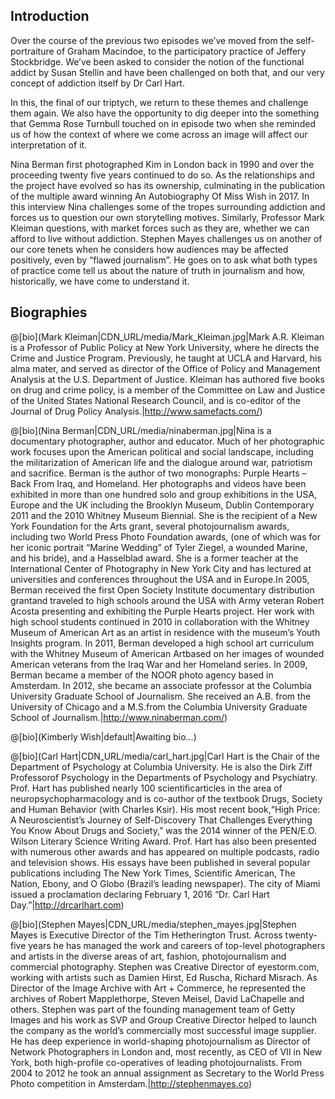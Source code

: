 ## Introduction

Over the course of the previous two episodes we’ve moved from the self-portraiture of Graham Macindoe, to the participatory practice of Jeffery Stockbridge. We’ve been asked to consider the notion of the functional addict by Susan Stellin and have been challenged on both that, and our very concept of addiction itself by Dr Carl Hart.
 
In this, the final of our triptych, we return to these themes and challenge them again. We also have the opportunity to dig deeper into the something that Gemma Rose Turnbull touched on in episode two when she reminded us of how the context of where we come across an image will affect our interpretation of it.
 
Nina Berman first photographed Kim in London back in 1990 and over the proceeding twenty five years continued to do so. As the relationships and the project have evolved so has its ownership, culminating in the publication of the multiple award winning An Autobiography Of Miss Wish in 2017. In this interview Nina challenges some of the tropes surrounding addiction and forces us to question our own storytelling motives. Similarly, Professor Mark Kleiman questions, with market forces such as they are, whether we can afford to live without addiction.  Stephen Mayes challenges us on another of our core tenets when he considers how audiences may be affected positively, even by “flawed journalism”. He goes on to ask what both types of practice come tell us about the nature of truth in journalism and how, historically, we have come to understand it.

## Biographies

@[bio](Mark Kleiman|CDN_URL/media/Mark_Kleiman.jpg|Mark A.R. Kleiman is a Professor of Public Policy at New York University, where he directs the Crime and Justice Program. Previously, he taught at UCLA and Harvard, his alma mater, and served as director of the Office of Policy and Management Analysis at the U.S. Department of Justice. Kleiman has authored five books on drug and crime policy, is a member of the Committee on Law and Justice of the United States National Research Council, and is co-editor of the Journal of Drug Policy Analysis.|http://www.samefacts.com/)

@[bio](Nina Berman|CDN_URL/media/ninaberman.jpg|Nina is a documentary photographer, author and educator. Much of her photographic work focuses upon the American political and social landscape, including the militarization of American life and the dialogue around war, patriotism and sacrifice. Berman is the author of two monographs: Purple Hearts – Back From Iraq, and Homeland. Her photographs and videos have been exhibited in more than one hundred solo and group exhibitions in the USA, Europe and the UK including the Brooklyn Museum, Dublin Contemporary 2011 and the 2010 Whitney Museum Biennial. She is the recipient of a New York Foundation for the Arts grant, several photojournalism awards, including two World Press Photo Foundation awards, (one of which was for her iconic portrait “Marine Wedding” of Tyler Ziegel, a wounded Marine, and his bride), and a Hasselblad award. She is a former teacher at the International Center of Photography in New York City and has lectured at universities and conferences throughout the USA and in Europe.In 2005, Berman received the first Open Society Institute documentary distribution grantand traveled to high schools around the USA with Army veteran Robert Acosta presenting and exhibiting the Purple Hearts project. Her work with high school students continued in 2010 in collaboration with the Whitney Museum of American Art as an artist in residence with the museum’s Youth Insights program. In 2011, Berman developed a high school art curriculum with the Whitney Museum of American Artbased on her images of wounded American veterans from the Iraq War and her Homeland series. In 2009, Berman became a member of the NOOR photo agency based in Amsterdam. In 2012, she became an associate professor at the Columbia University Graduate School of Journalism. She received an A.B. from the University of Chicago and a M.S.from the Columbia University Graduate School of Journalism.|http://www.ninaberman.com/)

@[bio](Kimberly Wish|default|Awaiting bio...)

@[bio](Carl Hart|CDN_URL/media/carl_hart.jpg|Carl Hart is the Chair of the Department of Psychology at Columbia University. He is also the Dirk Ziff Professorof Psychology in the Departments of Psychology and Psychiatry. Prof. Hart has published nearly 100 scientificarticles in the area of neuropsychopharmacology and is co-author of the textbook Drugs, Society and Human Behavior (with Charles Ksir). His most recent book,“High Price: A Neuroscientist’s Journey of Self-Discovery That Challenges Everything You Know About Drugs and Society,” was the 2014 winner of the PEN/E.O. Wilson Literary Science Writing Award. Prof. Hart has also been presented with numerous other awards and has appeared on multiple podcasts, radio and television shows. His essays have been published in several popular publications including The New York Times, Scientific American, The Nation, Ebony, and O Globo (Brazil’s leading newspaper). The city of Miami issued a proclamation declaring February 1, 2016 “Dr. Carl Hart Day.”|http://drcarlhart.com)

@[bio](Stephen Mayes|CDN_URL/media/stephen_mayes.jpg|Stephen Mayes is Executive Director of the Tim Hetherington Trust.  Across twenty-five years he has managed the work and careers of top-level photographers and artists in the diverse areas of art, fashion, photojournalism and commercial photography.  Stephen was Creative Director of eyestorm.com, working with artists such as Damien Hirst, Ed Ruscha, Richard Misrach. As Director of the Image Archive with Art + Commerce, he represented the archives of Robert Mapplethorpe, Steven Meisel, David LaChapelle and others. Stephen was part of the founding management team of Getty Images and his work as SVP and Group Creative Director helped to launch the company as the world’s commercially most successful image supplier. He has deep experience in world-shaping photojournalism as Director of Network Photographers in London and, most recently, as CEO of VII in New York, both high-profile co-operatives of leading photojournalists. From 2004 to 2012 he took an annual assignment as Secretary to the World Press Photo competition in Amsterdam.|http://stephenmayes.co)
